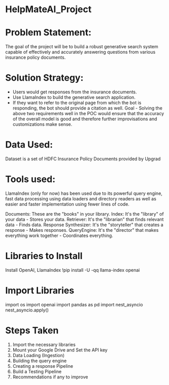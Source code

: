 # HelpMateAI_Project


# Problem Statement:
The goal of the project will be to build a robust generative search system capable of effectively and accurately answering questions from various insurance policy documents.

# Solution Strategy:
- Users would get responses from the insurance documents.
- Use LlamaIndex to build the generative search application.
- If they want to refer to the original page from which the bot is responding, the bot should provide a citation as well.
Goal - Solving the above two requirements well in the POC would ensure that the accuracy of the overall model is good and therefore further improvisations and customizations make sense.

# Data Used:
Dataset is a set of HDFC Insurance Policy Documents provided by Upgrad

# Tools used: 
LlamaIndex (only for now) has been used due to its powerful query engine, fast data processing using data loaders and directory readers as well as easier and faster implementation using fewer lines of code.

Documents: These are the "books" in your library.
Index: It's the "library" of your data - Stores your data.
Retriever: It's the "librarian" that finds relevant data - Finds data.
Response Synthesizer: It's the "storyteller" that creates a response - Makes responses.
QueryEngine: It's the "director" that makes everything work together - Coordinates everything.

# Libraries to Install
Install OpenAI, LlamaIndex
!pip install -U -qq llama-index openai

# Import Libraries
import os
import openai
import pandas as pd
import nest_asyncio
nest_asyncio.apply()

# Steps Taken
1. Import the necessary libraries
2. Mount your Google Drive and Set the API key
3. Data Loading (Ingestion)
4. Building the query engine
5. Creating a response Pipeline
6. Build a Testing Pipeline
7. Recommendations if any to improve
